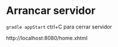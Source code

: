 
# Arrancar servidor 
``gradle appStart``
ctrl+C para cerrar servidor


http://localhost:8080/home.xhtml




<web-app xmlns= "http://xmlns.jcp.org/xml/ns/javaee"
    xmlns:xsi= "http://www.w3.org/2001/XMLSchema-instance"
    xsi:schemalocation= "http://xmls.jcp.org/xmL/ns/javaee
         http://xmlns.jcp.org/xmL/ns/javaee/web-app_3_1.xsd"
    version= "3.1">